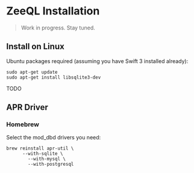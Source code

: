 # ZeeQL Installation

> Work in progress. Stay tuned.

## Install on Linux

Ubuntu packages required (assuming you have Swift 3 installed already):

    sudo apt-get update
    sudo apt-get install libsqlite3-dev

TODO


## APR Driver

### Homebrew

Select the mod_dbd drivers you need:

    brew reinstall apr-util \
		  --with-sqlite \
			--with-mysql \
			--with-postgresql

